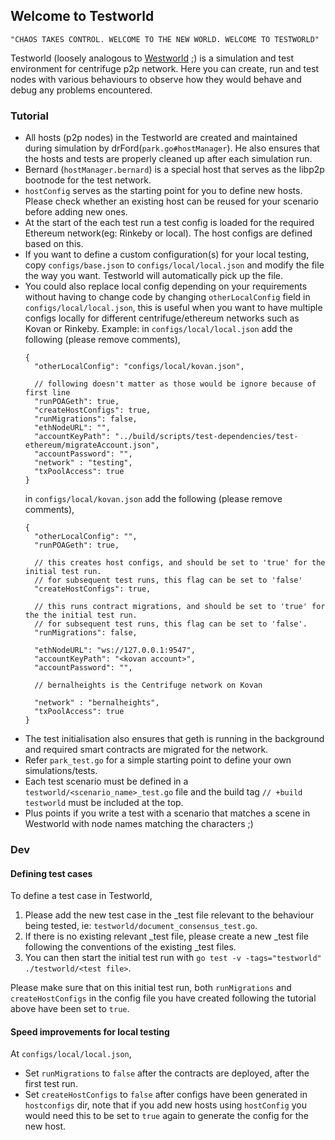 ## Welcome to Testworld

`"CHAOS TAKES CONTROL. WELCOME TO THE NEW WORLD. WELCOME TO TESTWORLD"`

Testworld (loosely analogous to [Westworld](https://medium.com/@naveen101/westworld-an-introduction-cc7d29bfbe84) ;) is a simulation and test environment for centrifuge p2p network. 
Here you can create, run and test nodes with various behaviours to observe how they would behave and debug any problems encountered.

### Tutorial 

- All hosts (p2p nodes) in the Testworld are created and maintained during simulation by drFord(`park.go#hostManager`). He also ensures that the hosts and tests are properly cleaned up after each simulation run.
- Bernard (`hostManager.bernard`) is a special host that serves as the libp2p bootnode for the test network.
- `hostConfig` serves as the starting point for you to define new hosts. Please check whether an existing host can be reused for your scenario before adding new ones.
- At the start of the each test run a test config is loaded for the required Ethereum network(eg: Rinkeby or local). The host configs are defined based on this.
- If you want to define a custom configuration(s) for your local testing, copy `configs/base.json` to `configs/local/local.json` and modify the file the way you want. Testworld will automatically pick up the file. 
- You could also replace local config depending on your requirements without having to change code by changing `otherLocalConfig` field in `configs/local/local.json`, this is useful when you want to have multiple configs locally for different centrifuge/ethereum networks such as Kovan or Rinkeby. Example:
    in `configs/local/local.json` add the following (please remove comments),
    ```
    {
      "otherLocalConfig": "configs/local/kovan.json",
      
      // following doesn't matter as those would be ignore because of first line
      "runPOAGeth": true,
      "createHostConfigs": true,
      "runMigrations": false,
      "ethNodeURL": "",
      "accountKeyPath": "../build/scripts/test-dependencies/test-ethereum/migrateAccount.json",
      "accountPassword": "",
      "network" : "testing",
      "txPoolAccess": true
    }
    ```
    in `configs/local/kovan.json` add the following (please remove comments),
    ```
    {
      "otherLocalConfig": "",
      "runPOAGeth": true,
      
      // this creates host configs, and should be set to 'true' for the initial test run.
      // for subsequent test runs, this flag can be set to 'false'
      "createHostConfigs": true,
      
      // this runs contract migrations, and should be set to 'true' for the the initial test run.
      // for subsequent test runs, this flag can be set to 'false'.
      "runMigrations": false,
      
      "ethNodeURL": "ws://127.0.0.1:9547",
      "accountKeyPath": "<kovan account>",
      "accountPassword": "",
      
      // bernalheights is the Centrifuge network on Kovan
      
      "network" : "bernalheights",
      "txPoolAccess": true
    }
    ```
- The test initialisation also ensures that geth is running in the background and required smart contracts are migrated for the network.
- Refer `park_test.go` for a simple starting point to define your own simulations/tests.
- Each test scenario must be defined in a `testworld/<scenario_name>_test.go` file and the build tag `// +build testworld` must be included at the top.
- Plus points if you write a test with a scenario that matches a scene in Westworld with node names matching the characters ;)

### Dev

#### Defining test cases
To define a test case in Testworld, 
1. Please add the new test case in the _test file relevant to the behaviour being tested, ie: `testworld/document_consensus_test.go`. 
2. If there is no existing relevant _test file, please create a new _test file following the conventions of the existing _test files.
3. You can then start the initial test run with `go test -v -tags="testworld" ./testworld/<test file>`. 

Please make sure that on this initial test run, both `runMigrations` and `createHostConfigs` in the config file you have created following the tutorial above have been set to `true`.


#### Speed improvements for local testing
At `configs/local/local.json`,
- Set `runMigrations` to `false` after the contracts are deployed, after the first test run.
- Set `createHostConfigs` to `false` after configs have been generated in `hostconfigs` dir, note that if you add new hosts using `hostConfig` you would need this to be set to `true` again to generate the config for the new host.

